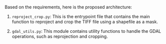 Based on the requirements, here is the proposed architecture:

1. `reproject_crop.py`: This is the entrypoint file that contains the main function to reproject and crop the TIFF file using a shapefile as a mask.

2. `gdal_utils.py`: This module contains utility functions to handle the GDAL operations, such as reprojection and cropping.
